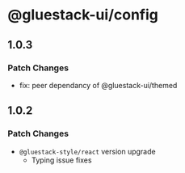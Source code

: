 # @gluestack-ui/config

## 1.0.3

### Patch Changes

- fix: peer dependancy of @gluestack-ui/themed

## 1.0.2

### Patch Changes

- `@gluestack-style/react` version upgrade
  - Typing issue fixes
